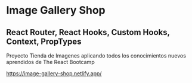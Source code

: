 # Image Gallery Shop
## React Router, React Hooks, Custom Hooks, Context, PropTypes

Proyecto Tienda de Imagenes aplicando todos los conocimientos nuevos aprendidos de The React Bootcamp

https://image-gallery-shop.netlify.app/
